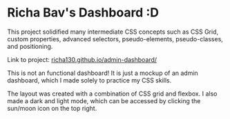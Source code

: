 # Richa Bav's Dashboard :D
This project solidified many intermediate CSS concepts such as CSS Grid, custom properties, advanced selectors, pseudo-elements, pseudo-classes, and positioning.

Link to project: [richa130.github.io/admin-dashboard/](https://richa130.github.io/admin-dashboard/)

This is not an functional dashboard! It is just a mockup of an admin dashboard, which I made solely to practice my CSS skills.

The layout was created with a combination of CSS grid and flexbox. I also made a dark and light mode, which can be accessed by clicking the sun/moon icon on the top right.

